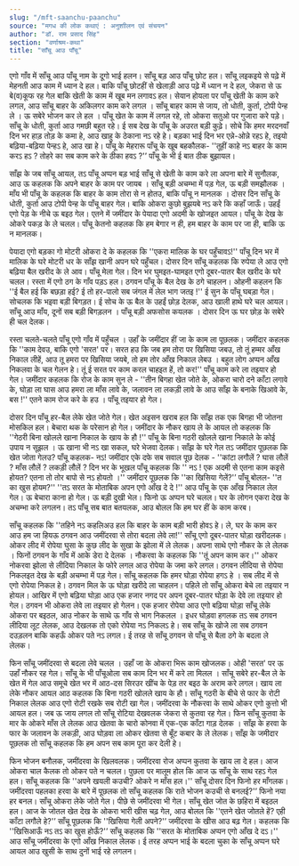 ```yaml
---
slug: "/mft-saanchu-paanchu"
source: "मगध की लोक कथाएं : अनुशाीलन एवं संचयन"
author: "डॉ. राम प्रसाद सिंह"
section: "वर्णाश्रम-कथा"
title: "साँचू आउ पाँचू"
---
```

एगो गाँव में साँचू आउ पाँचू नाम के दूगो भाई हलन। साँचू बड़ आउ पाँचू छोट हल। साँचू लइकइये से पढ़े में मेहनती आउ काम में ध्यान दे हल। बाकि पाँचू छोटहीं से खेलाड़ी आउ पढ़े में ध्यान न दे हल, जेकरा से ऊ बे(व)कूफ रह गेल बाकि खेती के काम में खूब मन लगावऽ हल। सेयान होयला पर पाँचू खेती के काम करे लगल, आउ साँचू बाहर के अकिलगर काम करे लगल । साँचू बाहर काम से जाय, तो धोती, कुर्ता, टोपी पेन्ह ले । ऊ सबेरे भोजन कर ले हल । पाँचू खेत के काम में लगल रहे, तो ओकरा सतुओ पर गुजारा करे पड़े। साँचू के धोती, कुर्ता आउ गमछी बहुत रहे। ई सब देख के पाँचू के अउरत बड़ी कुढ़े। सोचे कि हमर मरदनवाँ दिन भर हाड़ तोड़ के कमा हे, आउ खाहु के ठेकाना नऽ रहे हे। बड़का भाई दिन भर एन्ने-ओन्ने रहऽ हे, तइयो बढ़िया-बढ़िया पेन्हऽ हे, आउ खा हे। पाँचू के मेहरारू पाँचू के खूब बहकौलक- ''तूहीं काहे नऽ बाहर के काम करऽ हऽ ? तोहरे का सब काम करे के ठीका हवऽ ?'’  पाँचू के भी ई बात ठीक बुझायल।
 
साँझ के जब साँचू आयल, तऽ पाँचू अप्पन बड़ भाई साँचू से खेती के काम करे ला अपना बारे में सुनौलक, आउ ऊ कहलक कि अपने बाहर के काम पर जायब । साँचू बड़ी अचम्भा में पड़ गेल, ऊ बड़ी समझौलक । माँय भी पाँचू के कहलक कि बाहर के काम तोरा से न होतउ, बाकि पाँचू न मानलक । दोसर दिन साँचू के धोती, कुर्ता आउ टोपी पेन्ह के पाँचू बाहर गेल। बाकि ओकरा कुछो बुझयबे नऽ करे कि कहाँ जाऊँ। उहईं एगो पेड़ के नीचे ऊ बइठ गेल। एतने में जमींदार के पेयादा एगो अदमी के खोजइत आयल। पाँचू के देख के ओकरे पकड़ के ले चलल। पाँचू केतनो कहलक कि हम बेगार न ही, हम बाहर के काम पर जा ही, बाकि ऊ न मानलक। 

पेयादा एगो बड़का गो मोटरी ओकरा दे के कहलक कि ''एकरा मालिक के घर पहुँचावऽ!'' पाँचू दिन भर में मालिक के घरे मोटरी धर के साँझ खानी अपन घरे पहुँचल। दोसर दिन साँचू कहलक कि रुपेया ले आउ एगो बढ़िया बैल खरीद के ले आव। पाँचू मेला गेल। दिन भर घुमइत-घामइत एगो दूबर-पातर बैल खरीद के घरे चलल। रस्ता में एगो ठग के गाँव पड़ऽ हल। ठगवन पाँचू के बैल देख के ठगे चाहलन। ओहनी कहलन कि ''ई बैल हई कि बछड़ा हई? ई तो हर-पालो सब जंगल में लेल भाग जतइ !'' ई सुन के पाँचू घबड़ा गेल। सोचलक कि भइवा बड़ी बिगड़त। ई सोच के ऊ बैल के उहईं छोड़ देलक, आउ खाली हाथे घरे चल आयल। साँचू आउ माँय, दूनों सब बड़ी बिगड़लन । पाँचू बड़ी अफसोस कयलक । दोसर दिन ऊ घर छोड़ के सबेरे ही चल देलक। 
 
रस्ता चलते-चलते पाँचू एगो गाँव में पहुँचल । उहाँ के जमींदार हीं जा के काम ला पूछलक। जमींदार कहलक कि ''काम देवउ, बाकि एगो 'सरत' पर। सरत हउ कि जब हम तोरा पर खिसिया जबउ, तो तूं हम्मर आँख निकाल लीहें, आउ तू हमरा पर खिसिया जयबे, तो हम तोर आँख निकाल लेबउ । बहुत लोग अप्पन आँख निकलवा के चल गेलन हे। तूं ई सरत पर काम करल चाहइत हें, तो कर!'' पाँचू काम करे ला तइयार हो गेल। जमींदार कहलक कि रोज के काम सुन ले - ''तीन बिगहा खेत जोते के, ओकरा चारो दने काँटा लगावे के, घोड़ा ला घास आउ हमरा ला माँस लावे के, जलावन ला लकड़ी लावे के आउ साँझ के बनाके खिआवे के, बस !'' एतने काम रोज करे के हउ । पाँचू तइयार हो गेल। 

दोसर दिन पाँचू हर-बैल लेके खेत जोते गेल। खेत अइसन खराब हल कि साँझ तक एक बिगहा भी जोतना मोसकिल हल। बेचारा थक के परेसान हो गेल। जमींदार के नौकर खाय ले के आयल तो कहलक कि ''गेठरी बिना खोलले खाना निकाल के खाय के हौ !'' पाँचू के बिना गठरी खोलले खाना निकाले के कोई उपाय न सूझल । ऊ खाना भी नऽ खा सकल, घरे भेजवा देलक। साँझ के घरे गेल तऽ जमींदार पूछलक कि खेत जोता गेलउ? पाँचू कहलक- नऽ! जमींदार एके दफे सब सवाल पूछ देलक - ''कांटा लगौलें ? घास लौलें ? माँस लौलें ? लकड़ी लौलें ? दिन भर के भूखल पाँचू कहलक कि '' नऽ ! एक अदमी से एतना काम कइसे होयत? एतना तो तोर बापो से नऽ होयतो ।'' जमींदार पूछलक कि ''का खिसिया गेलें?'’ पाँचू बोलल- ''त का खुस होयम?'' ''तऽ सरत के मोताबिक अपन एगो आँख दे दे !'' आउ पाँचू के एक आँख निकाल लेल गेल। ऊ बेचारा काना हो गेल। ऊ बड़ी दुखी भेल। फिनो ऊ अप्पन घरे चलल। घर के लोगन एकरा देख के अचम्भा करे लगलन। तऽ पाँचू सब बात बतयलक, आउ बोलल कि हम घर हीं के काम करब। 

साँचू कहलक कि ''तहिने नऽ कहलिअउ हल कि बाहर के काम बड़ी भारी होवऽ हे। ले, घर के काम कर आउ हम जा हियऊ ठगवन आउ जमींदरवा से तोरा बदला लेवे ला!'' साँचू एगो दूबर-पातर घोड़ा खरीदलक। ओकर लीद में रोपेया घुसा के कुछ लीद के सुखा के झोला में ले लेलक। अपना साथे एगो नौकर के ले लेलक । फिनों ठगवन के गाँव में आके डेरा दे देलक । नौकरवा के कहलक कि ''तूं अपन काम कर।'' ओकर नोकरवा झोला से लीदिया निकाल के फोरे लगल आउ रोपेया के जमा करे लगल। ठगवन लीदिया से रोपेया निकलइत देख के बड़ी अचम्भा में पड़ गेल। साँचू कहलक कि हमर घोड़ा रोपेया हगऽ हे । सब लीद में से एगो रोपेया निकल हे। ठगवन मिल के ऊ घोड़ा खरीदे ला चाहलन। पहिले तो साँचू ओकरा बेचे ला तइयार न होयल। आखिर में एगो बढ़िया घोड़ा आउ एक हजार नगद पर अपन दूबर-पातर घोड़ा के देवे ला तइयार हो गेल। ठगवन भी ओकरा लेवे ला तइयार हो गेलन। एक हजार रोपेया आउ एगो बढ़िया घोड़ा साँचू लेके ओकरा पर बइठल, आउ नोकर के साथे ऊ गाँव से भाग निकलल । इधर घोड़वा हगलक तऽ सब ठगवन लीदिया लूट लेलक, आउ देखलक तो एको रोपेया नऽ निकलऽ हे। सब साँचू के खोजे ला सब ठगवन दउड़लन बाकि कहऊँ ओकर पते नऽ लगल। ई तरह से साँचू ठगवन से पाँचू से बैला ठगे के बदला ले लेलक। 

फिन साँचू जमींदरवा से बदला लेवे चलल । उहाँ जा के ओकरा भिरू काम खोजलक। ओही 'सरत' पर ऊ उहाँ नौकर रह गेल। साँचू के भी पाँचूओला सब काम दिन भर में करे ला मिलल । साँचू सबेरे हर-बैल ले के खेत में गेल आउ समूचे खेत भर में आठ-दस सिरउर खींच के पेड़ तर बइठ के अराम करे लगल। खाय ला लेके नौकर आयल आठ कहलक कि बिना गठरी खोलले खाय के हौ। साँचू गठरी के बीचे से फार के रोटी निकाल लेलक आउ एगो रोटी रखके सब रोटी खा गेल। जमींदरवा के नौकरवा के साथे ओकर एगो कुत्तो भी आयल हल। जब ऊ जाय लगल तो साँचू रोटिया देखवलक जेकरा से कुतवा रह गेल। फिन साँचू कुतवा के मार के ओकरे माँस ले लेलक आउ खेतवा के चारो कोनवा में एक-एक काँटा गाड़ देलक । साँझ के हरवा के फार के जलावन के लकड़ी, आउ घोड़वा ला ओकर खेतवा से बूँट कबार के ले लेलक। साँझ के जमीदार पूछलक तो साँचू कहलक कि हम अपन सब काम पूरा कर देली हे। 

फिन भोजन बनौलक, जमींदरवा के खिलवलक। जमींदरवा रोज अप्पन कुतवा के खाय ला दे हल। आज ओकरा चाल कैलक तो ओकर पते न चलल। पुछला पर मालूम होल कि आज ऊ साँचू के साथ रहऽ गेल हल। साँचू कहलक कि ''अपने खयली कउची? ओकरे न माँस हल।'' साँचू दोसर दिन फिनो हर माँगलक। जमींदरवा पहलका हरवा के बारे में पूछलक तो साँचू कहलक कि राते भोजन कउची से बनलई?'’ फिनो नया हर बनल। साँचू ओकरा लेके जोते गेल। पीछे से जमींदरवा भी गेल। साँचू खेत जोत के छहिरा में बइठल हल। आज के जोतल खेत देख के ओकरा भारी खीस चढ़ गेल, आउ बोलल कि ''एतने खेत जोतले हें? एही काँटा लगौले हे?'’ साँचू पूछलक कि ''खिसिया गेली अपने?'’ जमींदरवा के खीस आउ बढ़ गेल। कहलक कि ''खिसिआऊँ नऽ तऽ का खुस होऊँ?'’ साँचू कहलक कि ''सरत के मोताबिक अप्पन एगो आँख दे दऽ।'' आउ साँचू जमींदरवा के एगो आँख निकाल लेलक। ई तरह अप्पन भाई के बदला चुका के साँचू अप्पन घरे आयल आउ खुसी के साथ दुनों भाई रहे लगलन। 